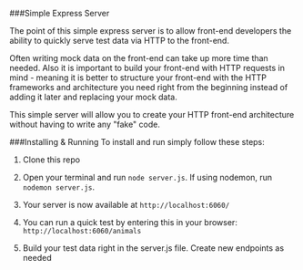 ###Simple Express Server

The point of this simple express server is to allow front-end developers the ability to quickly serve test data via HTTP to the front-end.

Often writing mock data on the front-end can take up more time than needed. Also it is important to build your front-end with HTTP requests in mind - meaning it is better to structure your front-end with the HTTP frameworks and architecture you need right from the beginning instead of adding it later and replacing your mock data.

This simple server will allow you to create your HTTP front-end architecture without having to write any "fake" code.

###Installing & Running
To install and run simply follow these steps:

1)  Clone this repo

2)  Open your terminal and run `node server.js`. If using nodemon, run `nodemon server.js`.

3)  Your server is now available at `http://localhost:6060/`

4)  You can run a quick test by entering this in your browser: `http://localhost:6060/animals`

5)  Build your test data right in the server.js file. Create new endpoints as needed

